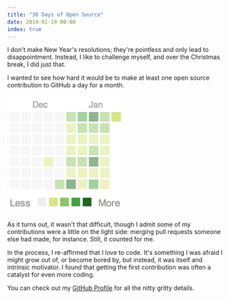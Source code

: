 ```yaml
---
title: "30 Days of Open Source"
date: 2014-01-19 00:00
index: true
---
```


I don't make New Year's resolutions; they're pointless and only lead to disappointment. Instead, I like to challenge myself, and over the Christmas break, I did just that.

I wanted to see how hard it would be to make at least one open source contribution to GitHub a day for a month.

 ![](/img/import/blog/30-days-of-open-source/856B977F050A484AB784B65FB9EE3ECB.png)

As it turns out, it wasn't that difficult, though I admit some of my contributions were a little on the light side: merging pull requests someone else had made, for instance. Still, it counted for me.

In the process, I re-affirmed that I love to code. It's something I was afraid I might grow out of, or become bored by, but instead, it was itself and intrinsic motivator. I found that getting the first contribution was often a catalyst for even more coding.

You can check out my [GitHub Profile](https://github.com/AshFurrow) for all the nitty gritty details.

<!-- more -->
